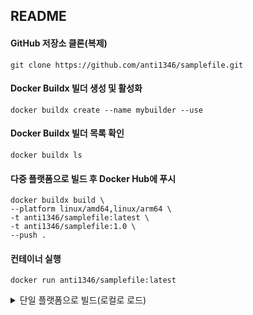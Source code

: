 ## README

#### GitHub 저장소 클론(복제)
```
git clone https://github.com/anti1346/samplefile.git
```
#### Docker Buildx 빌더 생성 및 활성화
```
docker buildx create --name mybuilder --use
```
#### Docker Buildx 빌더 목록 확인
```
docker buildx ls
```
#### 다중 플랫폼으로 빌드 후 Docker Hub에 푸시
```
docker buildx build \
--platform linux/amd64,linux/arm64 \
-t anti1346/samplefile:latest \
-t anti1346/samplefile:1.0 \
--push .
```
#### 컨테이너 실행
```
docker run anti1346/samplefile:latest
```

<details>
<summary>단일 플랫폼으로 빌드(로컬로 로드)</summary>

##### docker buildx build & push
```
docker buildx build \
  --platform linux/amd64,linux/arm64 \
  --tag anti1346/ubuntu-init:24.04 \
  --build-arg SSH_ROOT_PASSWORD=root \
  --no-cache --push .  
```
##### Docker 이미지의 아키텍처 확인
```
docker inspect anti1346/samplefile:latest --format='{{.Architecture}}'
```
##### 이미지를 Docker 레지스트리에 푸시
```
docker push anti1346/samplefile:latest
```
</details>